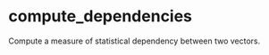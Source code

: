 compute_dependencies
====================

Compute a measure of statistical dependency between two vectors.